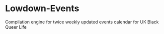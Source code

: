 # Lowdown-Events
Compilation engine for twice weekly updated events calendar for UK Black Queer Life
